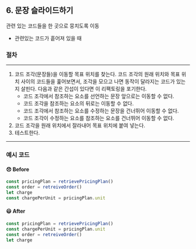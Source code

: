 ## 6. 문장 슬라이드하기

관련 있는 코드들을 한 곳으로 뭉치도록 이동
- 관련있는 코드가 흩어져 있을 때

### 절차
----

1. 코드 조각(문장들)을 이동할 목표 위치를 찾는다. 코드 조각의 원래 위치와 목표 위치 사이의 코드들을 훑어보면서, 조각을 모으고 나면 동작이 달라지는 코드가 있는지 살핀다. 다음과 같은 간섭이 있다면 이 리팩토링을 포기한다.
    - 코드 조각에서 참조하는 요소를 선언하는 문장 앞으로는 이동할 수 없다.
    - 코드 조각을 참조하는 요소의 뒤로는 이동할 수 없다.
    - 코드 조각에서 참조하는 요소를 수정하는 문장을 건너뛰어 이동할 수 없다.
    - 코드 조각이 수정하는 요소를 참조하는 요소를 건너뛰어 이동할 수 없다.
2. 코드 조각을 원래 위치에서 잘라내어 목표 위치에 붙여 넣는다.
3. 테스트한다.

----

### 예시 코드

#### 😞 Before
```js
const pricingPlan = retrievePricingPlan()
const order = retreiveOrder()
let charge
const chargePerUnit = pricingPlan.unit
```

#### 😃 After
```js
const pricingPlan = retrievePricingPlan()
const chargePerUnit = pricingPlan.unit
const order = retreiveOrder()
let charge
```